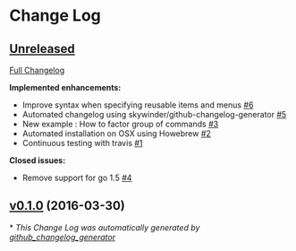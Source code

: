 # Change Log

## [Unreleased](https://github.com/julienmoumne/hotshell/tree/HEAD)

[Full Changelog](https://github.com/julienmoumne/hotshell/compare/v0.1.0...HEAD)

**Implemented enhancements:**

- Improve syntax when specifying reusable items and menus [\#6](https://github.com/julienmoumne/hotshell/issues/6)
- Automated changelog using skywinder/github-changelog-generator [\#5](https://github.com/julienmoumne/hotshell/issues/5)
- New example : How to factor group of commands [\#3](https://github.com/julienmoumne/hotshell/issues/3)
- Automated installation on OSX using Howebrew [\#2](https://github.com/julienmoumne/hotshell/issues/2)
- Continuous testing with travis [\#1](https://github.com/julienmoumne/hotshell/issues/1)

**Closed issues:**

- Remove support for go 1.5 [\#4](https://github.com/julienmoumne/hotshell/issues/4)

## [v0.1.0](https://github.com/julienmoumne/hotshell/tree/v0.1.0) (2016-03-30)


\* *This Change Log was automatically generated by [github_changelog_generator](https://github.com/skywinder/Github-Changelog-Generator)*